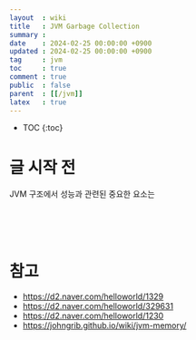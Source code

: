 ```yaml
---
layout  : wiki
title   : JVM Garbage Collection
summary :
date    : 2024-02-25 00:00:00 +0900
updated : 2024-02-25 00:00:00 +0900
tag     : jvm
toc     : true
comment : true
public  : false
parent  : [[/jvm]]
latex   : true
---
```

* TOC
{:toc}

# 글 시작 전

JVM 구조에서 성능과 관련된 중요한 요소는


<br><br><br>

# 참고

- https://d2.naver.com/helloworld/1329
- https://d2.naver.com/helloworld/329631
- https://d2.naver.com/helloworld/1230
- https://johngrib.github.io/wiki/jvm-memory/